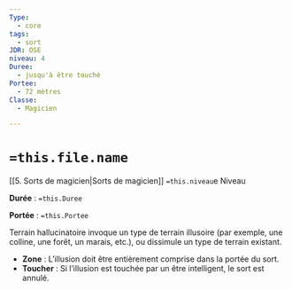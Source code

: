```yaml
---
Type:
  - core
tags:
  - sort
JDR: OSE
niveau: 4
Duree:
  - jusqu'à être touché
Portee:
  - 72 mètres
Classe:
  - Magicien

---
```

# `=this.file.name`  

[[5. Sorts de magicien|Sorts de magicien]] `=this.niveau`e Niveau

**Durée** : `=this.Duree` 

**Portée** : `=this.Portee`

Terrain hallucinatoire invoque un type de terrain illusoire (par exemple, une colline, une forêt, un marais, etc.), ou dissimule un type de terrain existant.

- **Zone** : L’illusion doit être entièrement comprise dans la portée du sort.
- **Toucher** : Si l’illusion est touchée par un être intelligent, le sort est annulé.